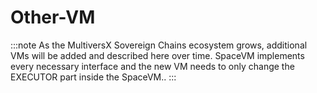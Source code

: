 # Other-VM

:::note
As the MultiversX Sovereign Chains ecosystem grows, additional VMs will be added and described here over time. SpaceVM implements every necessary interface and the new VM needs to only change the EXECUTOR part inside the SpaceVM..
:::

